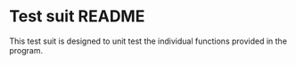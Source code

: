 # Test suit README

This test suit is designed to unit test the individual functions provided in the program.

 
